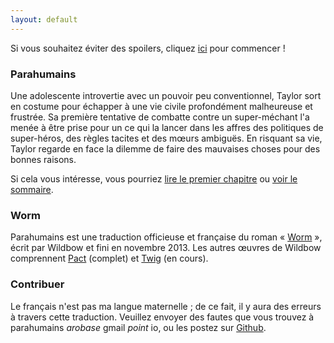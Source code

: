 ```yaml
---
layout: default
---
```


Si vous souhaitez éviter des spoilers, cliquez [ici](/gestation-01) pour commencer !


### Parahumains

Une adolescente introvertie avec un pouvoir peu conventionnel, Taylor sort en costume pour échapper à une vie civile profondément malheureuse et frustrée.
Sa première tentative de combatte contre un super-méchant l'a menée à être prise pour un ce qui la lancer dans les affres des politiques de super-héros, des règles tacites et des mœurs ambiguës.
En risquant sa vie, Taylor regarde en face la dilemme de faire des mauvaises choses pour des bonnes raisons.

Si cela vous intéresse, vous pourriez [lire le premier chapitre](/gestation-01) ou [voir le sommaire](/sommaire).


### Worm

Parahumains est une traduction officieuse et française du roman « [Worm](https://parahumans.wordpress.com) », écrit par Wildbow et fini en novembre 2013.
Les autres œuvres de Wildbow comprennent [Pact](https://pactwebserial.wordpress.com/) (complet) et [Twig](https://twigserial.wordpress.com/about/) (en cours).


### Contribuer

Le français n'est pas ma langue maternelle ; de ce fait, il y aura des erreurs à travers cette traduction.
Veuillez envoyer des fautes que vous trouvez à parahumains *arobase* gmail *point* io, ou les postez sur [Github](https://github.com/parahumains/parahumains.github.io/issues/new).
